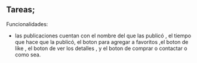 Tareas;
- 



Funcionalidades:
- las publicaciones cuentan con el nombre del que las publicó , el tiempo que hace que la publicó, el boton para agregar a favoritos ,el boton de like , el boton de ver los detalles , y el boton de comprar o contactar o como sea.
